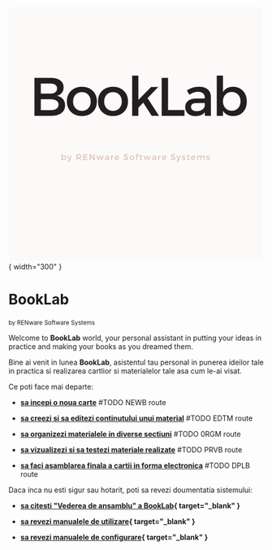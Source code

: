 ![booklab_logo](pictures/booklab_logo.png){ width="300" }


<!-- #NOTE ***************************************************************************** TEST HTML FORM
---pui un div cu markdown ? Better...
<form action="XXX_TEST_ROUTE/xxxfile">
  <label for="fname">First name:</label>
  <input type="text" id="fname" name="fname" value="John"><br>

  <label for="lname">Last name:</label>
  <input type="text" id="lname" name="lname" value="Doe"><br><br>
  <input type="submit" value="Submit">
</form>

# Note si explicatii rezultat:

    - caz 0: util acces **`booklab_app`**: `<form method="POST" action="http://localhost:5000">` unde 5000 este portul ales

    - caz 1: cu `action="/XXX_TEST_ROUTE"` ==> raspunsul a fost request catre `/XXX_TEST_ROUTE?fname=John&lname=Doe` url ABSOLUT

    - caz 2: cu `action="XXX_TEST_ROUTE"` ==> raspunsul a fost request catre `http://server_name.../XXX_TEST_ROUTE?fname=John&lname=Doe` url RELATIV la servername

    - caz 3: cu `action="XXX_TEST_ROUTE/xxxfile"` ==> raspunsul a fost request catre `http://server_name.../XXX_TEST_ROUTE/xxxfile?fname=John&lname=Doe` url RELATIV la servername

*********************************************************************************************************** -->




# BookLab

<small markdown>by RENware Software Systems</small>

Welcome to **BookLab** world, your personal assistant in putting your ideas in practice and making your books as you dreamed them.

Bine ai venit in lunea **BookLab**, asistentul tau personal in punerea ideilor tale in practica si realizarea cartlior si materialelor tale asa cum le-ai visat.


Ce poti face mai departe:

* **[sa incepi o noua carte](http://booklab.renware.eu/newb)** #TODO NEWB route

* **[sa creezi si sa editezi continutului unui material](http://booklab.renware.eu/edtm)** #TODO EDTM route

* **[sa organizezi materialele in diverse sectiuni](http://booklab.renware.eu/orgm)** #TODO 0RGM route

* **[sa vizualizezi si sa testezi materiale realizate](http://booklab.renware.eu/prvb)** #TODO PRVB route

* **[sa faci asamblarea finala a cartii in forma electronica](http://booklab.renware.eu/dplb)** #TODO DPLB route


Daca inca nu esti sigur sau hotarit, poti sa revezi doumentatia sistemului:

* **[sa citesti "Vederea de ansamblu" a BookLab](https://booklab.renware.eu/help/130.02-Overview.html){ target="_blank" }**

* **[sa revezi manualele de utilizare](https://booklab.renware.eu/help/880.30-EUMA_catalog.html){ target="_blank" }**

* **[sa revezi manualele de configurare](https://booklab.renware.eu/help/880.30-ADMA_catalog.html){ target="_blank" }**



